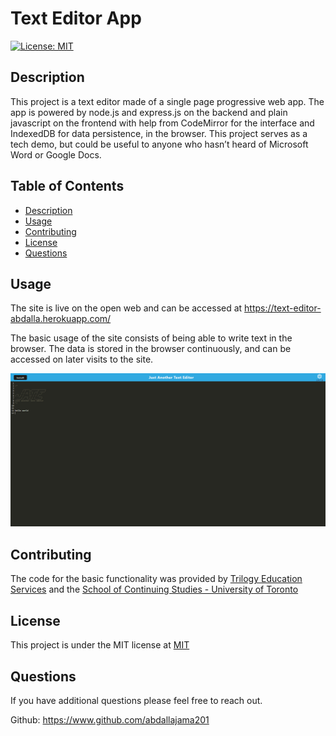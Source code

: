 # Text Editor App
[![License: MIT](https://img.shields.io/badge/License-MIT-yellow.svg)](https://opensource.org/licenses/MIT)

## Description

This project is a text editor made of a single page progressive web app. The app is powered by node.js and express.js on the backend and plain javascript on the frontend with help from CodeMirror for the interface and IndexedDB for data persistence, in the browser. This project serves as a tech demo, but could be useful to anyone who hasn’t heard of Microsoft Word or Google Docs.

## Table of Contents
- [Description](#description)
- [Usage](#usage)
- [Contributing](#contributing)
- [License](#license)
- [Questions](#questions)


## Usage

The site is live on the open web and can be accessed at https://text-editor-abdalla.herokuapp.com/ 

The basic usage of the site consists of being able to write text in the browser. The data is stored in the browser continuously, and can be accessed on later visits to the site.

![mockup of website](client/src/images/mock-up.png)

## Contributing

The code for the basic functionality was provided by [Trilogy Education Services](https://www.trilogyed.com/universities/) and the [School of Continuing Studies - University of Toronto](https://learn.utoronto.ca/)

## License

This project is under the MIT license at [MIT](https://opensource.org/licenses/MIT)

## Questions

If you have additional questions please feel free to reach out.

Github: https://www.github.com/abdallajama201
